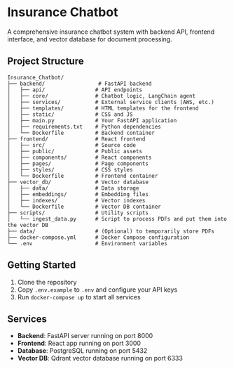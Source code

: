 # Insurance Chatbot

A comprehensive insurance chatbot system with backend API, frontend interface, and vector database for document processing.

## Project Structure

```
Insurance_Chatbot/
├── backend/                 # FastAPI backend
│   ├── api/                # API endpoints
│   ├── core/               # Chatbot logic, LangChain agent
│   ├── services/           # External service clients (AWS, etc.)
│   ├── templates/          # HTML templates for the frontend
│   ├── static/             # CSS and JS
│   ├── main.py             # Your FastAPI application
│   ├── requirements.txt    # Python dependencies
│   └── Dockerfile          # Backend container
├── frontend/               # React frontend
│   ├── src/                # Source code
│   ├── public/             # Public assets
│   ├── components/         # React components
│   ├── pages/              # Page components
│   ├── styles/             # CSS styles
│   └── Dockerfile          # Frontend container
├── vector_db/              # Vector database
│   ├── data/               # Data storage
│   ├── embeddings/         # Embedding files
│   ├── indexes/            # Vector indexes
│   └── Dockerfile          # Vector DB container
├── scripts/                # Utility scripts
│   └── ingest_data.py      # Script to process PDFs and put them into the vector DB
├── data/                   # (Optional) to temporarily store PDFs
├── docker-compose.yml      # Docker Compose configuration
└── .env                    # Environment variables
```

## Getting Started

1. Clone the repository
2. Copy `.env.example` to `.env` and configure your API keys
3. Run `docker-compose up` to start all services

## Services

- **Backend**: FastAPI server running on port 8000
- **Frontend**: React app running on port 3000
- **Database**: PostgreSQL running on port 5432
- **Vector DB**: Qdrant vector database running on port 6333 